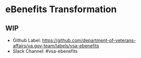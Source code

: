 # eBenefits Transformation

## WIP

- Github Label: https://github.com/department-of-veterans-affairs/va.gov-team/labels/vsa-ebenefits
- Slack Channel: #vsa-ebenefits
